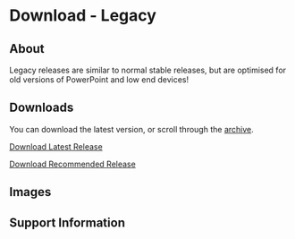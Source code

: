 # Download - Legacy
## About
Legacy releases are similar to normal stable releases, but are optimised for old versions of PowerPoint and low end devices!
## Downloads
You can download the latest version, or scroll through the [archive](https://phantomzx77.github.io/Wave/Legacy/Archive).

[Download Latest Release]()

[Download Recommended Release]()

## Images

## Support Information

